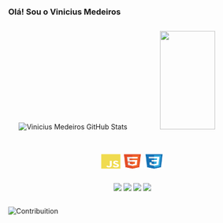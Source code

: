 ### Olá! Sou o Vinicius Medeiros

## 

<div align="center">  
 <img width="49%" height="195px" src="https://github-readme-stats.vercel.app/api?username=helioaubarca&show_icons=true&theme=dracula" alt="Vinicius Medeiros GitHub Stats" /> 
  <img width="47%" height="200px" src="https://github-readme-stats.vercel.app/api/top-langs/?username=helioaubarca&layout=compact&hide_border=true&theme=dracula" />
</div>

##

<div align="center" style="display: inline_block"><br>
  <img align="center" alt="JS" height="30" width="40" src="https://raw.githubusercontent.com/devicons/devicon/master/icons/javascript/javascript-plain.svg">
  <img align="center" alt="HTML" height="30" width="40" src="https://raw.githubusercontent.com/devicons/devicon/master/icons/html5/html5-original.svg">
  <img align="center" alt="CSS" height="30" width="40" src="https://raw.githubusercontent.com/devicons/devicon/master/icons/css3/css3-original.svg">
</div>

##

<div align="center"> 
  <a href="https://instagram.com/hvprogrammer" target="_blank"><img src="https://img.shields.io/badge/-Instagram-%23E4405F?style=for-the-badge&logo=instagram&logoColor=white" target="_blank"></a>
 <a href="https://discord.com/channels/@me/1029775959227891744" target="_blank"><img src="https://img.shields.io/badge/Discord-7289DA?style=for-the-badge&logo=discord&logoColor=white" target="_blank"></a> 
  <a href = "mailto:helioaubarca@gmail.com"><img src="https://img.shields.io/badge/-Gmail-%23333?style=for-the-badge&logo=gmail&logoColor=white" target="_blank"></a>
  <a href="https://www.linkedin.com/in/vinicius-m-89aa49176/" target="_blank"><img src="https://img.shields.io/badge/-LinkedIn-%230077B5?style=for-the-badge&logo=linkedin&logoColor=white" target="_blank"></a> 
 
  </div>

##

![Contribuition](https://activity-graph.herokuapp.com/graph?username=helioaubarca&theme=dracula&hide_border=true&area=true)

##

